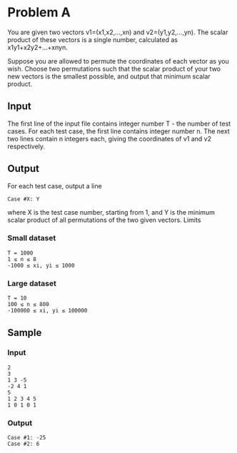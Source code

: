 # Problem A

You are given two vectors v1=(x1,x2,...,xn) and v2=(y1,y2,...,yn). The scalar product of these vectors is a single number, calculated as x1y1+x2y2+...+xnyn.

Suppose you are allowed to permute the coordinates of each vector as you wish. Choose two permutations such that the scalar product of your two new vectors is the smallest possible, and output that minimum scalar product.

## Input

The first line of the input file contains integer number T - the number of test cases. For each test case, the first line contains integer number n. The next two lines contain n integers each, giving the coordinates of v1 and v2 respectively.

## Output

For each test case, output a line

	Case #X: Y

where X is the test case number, starting from 1, and Y is the minimum scalar product of all permutations of the two given vectors.
Limits

### Small dataset

	T = 1000
	1 ≤ n ≤ 8
	-1000 ≤ xi, yi ≤ 1000

### Large dataset

	T = 10
	100 ≤ n ≤ 800
	-100000 ≤ xi, yi ≤ 100000

## Sample


### Input

	2
	3
	1 3 -5
	-2 4 1
	5
	1 2 3 4 5
	1 0 1 0 1
	
### Output 
 
	Case #1: -25
	Case #2: 6


